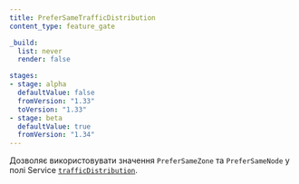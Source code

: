 ```yaml
---
title: PreferSameTrafficDistribution
content_type: feature_gate

_build:
  list: never
  render: false

stages:
- stage: alpha
  defaultValue: false
  fromVersion: "1.33"
  toVersion: "1.33"
- stage: beta
  defaultValue: true
  fromVersion: "1.34"
---
```


Дозволяє використовувати значення `PreferSameZone` та `PreferSameNode` у полі Service [`trafficDistribution`](/docs/reference/networking/virtual-ips/#traffic-distribution).
